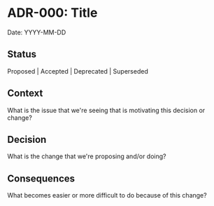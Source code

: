 # ADR-000: Title

Date: YYYY-MM-DD

## Status
Proposed | Accepted | Deprecated | Superseded

## Context
What is the issue that we're seeing that is motivating this decision or change?

## Decision
What is the change that we're proposing and/or doing?

## Consequences
What becomes easier or more difficult to do because of this change?
